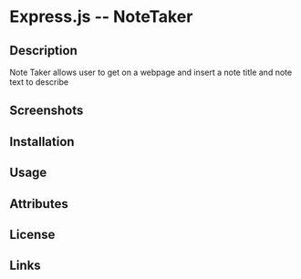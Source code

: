 # Express.js -- NoteTaker

## Description

Note Taker allows user to get on a webpage and insert a note title and note text to describe  

## Screenshots

## Installation

## Usage

## Attributes

## License

## Links
